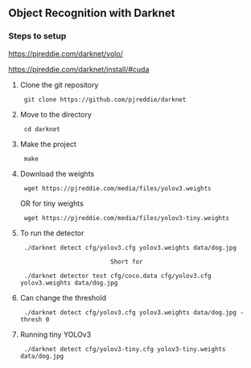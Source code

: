 ## Object Recognition with Darknet

### Steps to setup

https://pjreddie.com/darknet/yolo/

https://pjreddie.com/darknet/install/#cuda

1) Clone the git repository

        git clone https://github.com/pjreddie/darknet

2) Move to the directory

        cd darknet

3) Make the project

        make
        
4) Download the weights

        wget https://pjreddie.com/media/files/yolov3.weights 

    OR for tiny weights 
       
        wget https://pjreddie.com/media/files/yolov3-tiny.weights

5) To run the detector

        ./darknet detect cfg/yolov3.cfg yolov3.weights data/dog.jpg

                                Short for

        ./darknet detector test cfg/coco.data cfg/yolov3.cfg yolov3.weights data/dog.jpg

6) Can change the threshold

        ./darknet detect cfg/yolov3.cfg yolov3.weights data/dog.jpg -thresh 0

7) Running tiny YOLOv3

        ./darknet detect cfg/yolov3-tiny.cfg yolov3-tiny.weights data/dog.jpg

